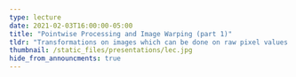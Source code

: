 ```yaml
---
type: lecture
date: 2021-02-03T16:00:00-05:00
title: "Pointwise Processing and Image Warping (part 1)"
tldr: "Transformations on images which can be done on raw pixel values as well as image warping techniques"
thumbnail: /static_files/presentations/lec.jpg
hide_from_announcments: true
---
```

